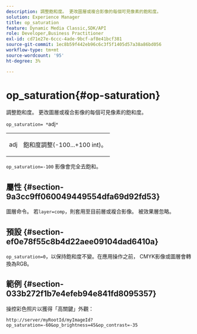```yaml
---
description: 調整飽和度。 更改圖層或複合影像的每個可見像素的飽和度。
solution: Experience Manager
title: op_saturation
feature: Dynamic Media Classic,SDK/API
role: Developer,Business Practitioner
exl-id: cd71e27e-6ccc-4ade-9bcf-af8e41bcf381
source-git-commit: 1ec8b59f442eb96c6c3f5f1405d57a38a86bd056
workflow-type: tm+mt
source-wordcount: '95'
ht-degree: 3%

---
```


# op_saturation{#op-saturation}

調整飽和度。 更改圖層或複合影像的每個可見像素的飽和度。

`op_saturation= *`adj`*`

<table id="simpletable_5F118A28FE674B06A16F6F19C56B4594"> 
 <tr class="strow"> 
  <td class="stentry"> <p><span class="varname"> adj</span> </p> </td> 
  <td class="stentry"> <p>飽和度調整(-100...+100 int)。 </p></td> 
 </tr> 
</table>

`op_saturation=-100` 影像會完全去飽和。

## 屬性 {#section-9a3cc9ff060049449554dfa69d92fd53}

圖層命令。 若`layer=comp`，則套用至目前層或複合影像。 被效果層忽略。

## 預設 {#section-ef0e78f55c8b4d22aee09104dad6410a}

`op_saturation=0`，以保持飽和度不變。在應用操作之前， CMYK影像或圖層會轉換為RGB。

## 範例 {#section-033b272f1b7e4efeb94e841fd8095357}

操控彩色照片以獲得「高關鍵」外觀：

`http://server/myRootId/myImageId?op_saturation=-60&op_brightness=45&op_contrast=-35`
